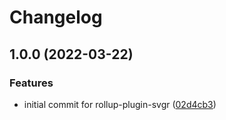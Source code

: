# Changelog

## 1.0.0 (2022-03-22)


### Features

* initial commit for rollup-plugin-svgr ([02d4cb3](https://github.com/christophehurpeau/rollup-plugin-svgr/commit/02d4cb35076497e4d7fd674f4e5a1262fcb7bd65))
